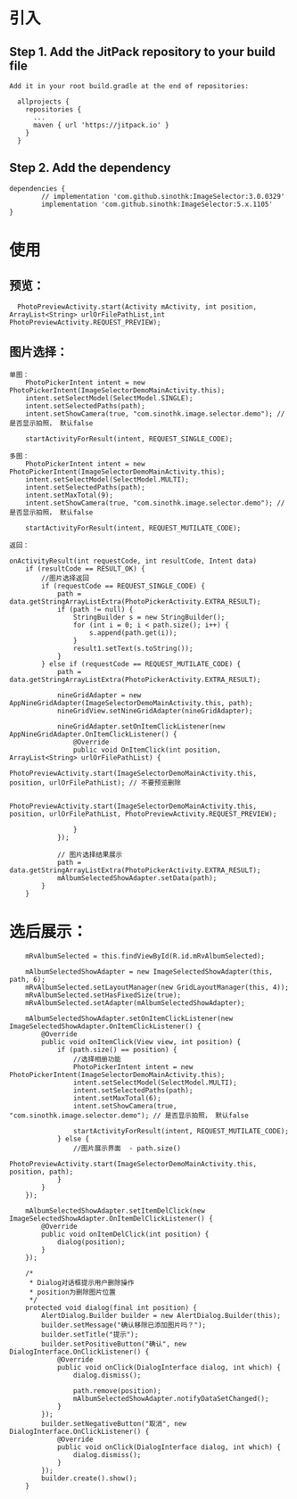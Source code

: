 
# 引入
  ## Step 1. Add the JitPack repository to your build file
    Add it in your root build.gradle at the end of repositories:

      allprojects {
        repositories {
          ...
          maven { url 'https://jitpack.io' }
        }
      }
      
  ## Step 2. Add the dependency

    dependencies {
            // implementation 'com.github.sinothk:ImageSelector:3.0.0329'
            implementation 'com.github.sinothk:ImageSelector:5.x.1105'
    }

# 使用
  ## 预览：
  
      PhotoPreviewActivity.start(Activity mActivity, int position, ArrayList<String> urlOrFilePathList,int    PhotoPreviewActivity.REQUEST_PREVIEW);
  
  ## 图片选择：
    单图：
        PhotoPickerIntent intent = new PhotoPickerIntent(ImageSelectorDemoMainActivity.this);
        intent.setSelectModel(SelectModel.SINGLE);
        intent.setSelectedPaths(path);
        intent.setShowCamera(true, "com.sinothk.image.selector.demo"); // 是否显示拍照， 默认false

        startActivityForResult(intent, REQUEST_SINGLE_CODE);
        
    多图：
        PhotoPickerIntent intent = new PhotoPickerIntent(ImageSelectorDemoMainActivity.this);
        intent.setSelectModel(SelectModel.MULTI);
        intent.setSelectedPaths(path);
        intent.setMaxTotal(9);
        intent.setShowCamera(true, "com.sinothk.image.selector.demo"); // 是否显示拍照， 默认false

        startActivityForResult(intent, REQUEST_MUTILATE_CODE);
        
    返回：
    
    onActivityResult(int requestCode, int resultCode, Intent data)
        if (resultCode == RESULT_OK) {
            //图片选择返回
            if (requestCode == REQUEST_SINGLE_CODE) {
                path = data.getStringArrayListExtra(PhotoPickerActivity.EXTRA_RESULT);
                if (path != null) {
                    StringBuilder s = new StringBuilder();
                    for (int i = 0; i < path.size(); i++) {
                        s.append(path.get(i));
                    }
                    result1.setText(s.toString());
                }
            } else if (requestCode == REQUEST_MUTILATE_CODE) {
                path = data.getStringArrayListExtra(PhotoPickerActivity.EXTRA_RESULT);

                nineGridAdapter = new AppNineGridAdapter(ImageSelectorDemoMainActivity.this, path);
                nineGridView.setNineGridAdapter(nineGridAdapter);

                nineGridAdapter.setOnItemClickListener(new AppNineGridAdapter.OnItemClickListener() {
                    @Override
                    public void OnItemClick(int position, ArrayList<String> urlOrFilePathList) {
                         PhotoPreviewActivity.start(ImageSelectorDemoMainActivity.this, position, urlOrFilePathList); // 不要预览删除
                    
                        PhotoPreviewActivity.start(ImageSelectorDemoMainActivity.this, position, urlOrFilePathList, PhotoPreviewActivity.REQUEST_PREVIEW);

                    }
                });
                
                // 图片选择结果展示
                path = data.getStringArrayListExtra(PhotoPickerActivity.EXTRA_RESULT);
                mAlbumSelectedShowAdapter.setData(path);
            }
        }

# 选后展示：

        mRvAlbumSelected = this.findViewById(R.id.mRvAlbumSelected);

        mAlbumSelectedShowAdapter = new ImageSelectedShowAdapter(this, path, 6);
        mRvAlbumSelected.setLayoutManager(new GridLayoutManager(this, 4));
        mRvAlbumSelected.setHasFixedSize(true);
        mRvAlbumSelected.setAdapter(mAlbumSelectedShowAdapter);

        mAlbumSelectedShowAdapter.setOnItemClickListener(new ImageSelectedShowAdapter.OnItemClickListener() {
            @Override
            public void onItemClick(View view, int position) {
                if (path.size() == position) {
                    //选择相册功能
                    PhotoPickerIntent intent = new PhotoPickerIntent(ImageSelectorDemoMainActivity.this);
                    intent.setSelectModel(SelectModel.MULTI);
                    intent.setSelectedPaths(path);
                    intent.setMaxTotal(6);
                    intent.setShowCamera(true, "com.sinothk.image.selector.demo"); // 是否显示拍照， 默认false

                    startActivityForResult(intent, REQUEST_MUTILATE_CODE);
                } else {
                    //图片展示界面  - path.size()
                    PhotoPreviewActivity.start(ImageSelectorDemoMainActivity.this, position, path);
                }
            }
        });

        mAlbumSelectedShowAdapter.setItemDelClick(new ImageSelectedShowAdapter.OnItemDelClickListener() {
            @Override
            public void onItemDelClick(int position) {
                dialog(position);
            }
        });
        
        /*
         * Dialog对话框提示用户删除操作
         * position为删除图片位置
         */
        protected void dialog(final int position) {
            AlertDialog.Builder builder = new AlertDialog.Builder(this);
            builder.setMessage("确认移除已添加图片吗？");
            builder.setTitle("提示");
            builder.setPositiveButton("确认", new DialogInterface.OnClickListener() {
                @Override
                public void onClick(DialogInterface dialog, int which) {
                    dialog.dismiss();

                    path.remove(position);
                    mAlbumSelectedShowAdapter.notifyDataSetChanged();
                }
            });
            builder.setNegativeButton("取消", new DialogInterface.OnClickListener() {
                @Override
                public void onClick(DialogInterface dialog, int which) {
                    dialog.dismiss();
                }
            });
            builder.create().show();
        }
